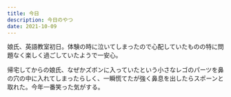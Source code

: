 ```yaml
---
title: 今日
description: 今日のやつ
date: 2021-10-09
---
```


娘氏、英語教室初日。体験の時に泣いてしまったので心配していたものの特に問題なく楽しく過ごしていたようで一安心。

帰宅してからの娘氏、なぜかズボンに入っていたという小さなレゴのパーツを鼻の穴の中に入れてしまったらしく、一瞬慌てたが強く鼻息を出したらスポーンと取れた。今年一番笑った気がする。
